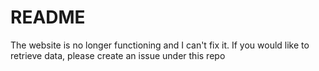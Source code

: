 # README

The website is no longer functioning and I can't fix it. If you would like to retrieve data, please create an issue under this repo

